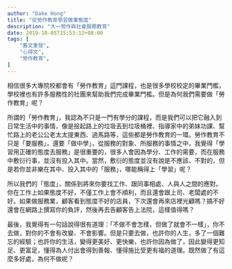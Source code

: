```yaml
---
author: "Dake Hong"
title: "從勞作教育學習做事態度"
description: "大一勞作與社會服務教育"
date: 2019-10-05T15:53:12+08:00
tags: [
    "舊文重發",
    "心得文",
    "勞作教育",
]
---
```


相信很多大專院校都會有「勞作教育」這門課程，也是很多學校校定的畢業門檻，學校裡也有許多服務性的社團來幫助我們完成畢業門檻。但是為何我們需要做「勞作教育」呢？
<!--more-->
所謂的「勞作教育」，我認為不只是一門有學分的課程，而是我們可以把它融入到日常生活中的事情，像是撿起路上的垃圾丟到垃圾桶裡、指導家中的弟妹功課、幫忙路上的老公公老太太提東西、過馬路等，這些都是勞作教育的一環。勞作教育不只是「要服務」，還要「做中學」，從服務的對象、所服務的事情之中，我覺得「學習用正確的態度去服務」是很重要的，很多人會因為學分、工作的需要，而在服務中敷衍行事，並沒有投入其中。當然，敷衍的態度並沒有說是不應該、不對的，但是若你並非樂在其中、投入其中的「服務」，哪能稱得上「學習」呢？

所以我們的「態度」，關係到將來你要找工作、跟同事相處、人與人之間的應對。你在工作上如果態度不好，不僅工作上會不順利，而且還會跟上司、老闆處的不好。如果做服務業，顧客看到態度不好的店員，下次還會再來店裡光顧嗎？搞不好還會在網路上撰寫你的負評，然後再去告顧客告上法院，這樣值得嗎？

最後，我覺得有一句話說得很有道理：「不做不會怎樣，但做了就會不一樣」，你不去做，對你的不會有改變、不會影響。但是只要去做，也許你的人生，多了一個難忘的經驗；也許你的生活，變得更美好、更快樂，也許你因為做了，因此變得更知足、更富足，懂得為人付出會得到善報、懂得施比受更有福的道理。既然做了有這麼多好處，為何不做呢？
